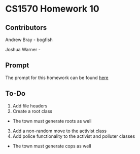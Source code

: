 # CS1570 Homework 10

## Contributors

Andrew Bray - bogfish

Joshua Warner -


## Prompt
The prompt for this homework can be found [here](https://sites.google.com/a/mst.edu/price/courses/cs-1570/hw/2016/fall/assignment-10)

## To-Do

1. Add file headers
2. Create a root class
  * The town must generate roots as well
3. Add a non-random move to the activist class
4. Add police functionality to the activist and polluter classes
  * The town must generate cops as well
